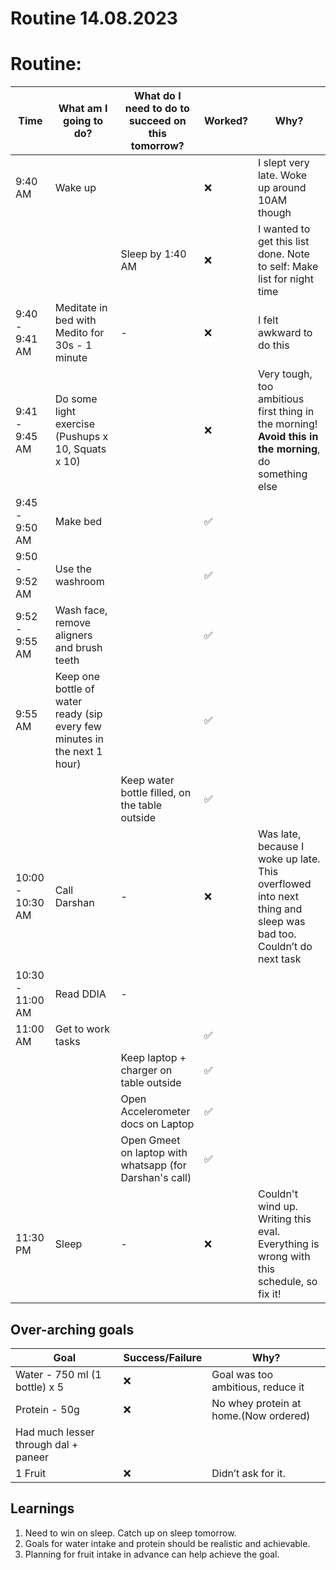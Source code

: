 # Routine 14.08.2023

# Routine:

| Time | What am I going to do? | What do I need to do to succeed on this tomorrow? | Worked? | Why? |
| --- | --- | --- | --- | --- |
| 9:40 AM | Wake up |  | ❌ | I slept very late. Woke up around 10AM though |
|  |  | Sleep by 1:40 AM | ❌ | I wanted to get this list done. Note to self: Make list for night time |
| 9:40 - 9:41 AM | Meditate in bed with Medito for 30s - 1 minute | - | ❌ | I felt awkward to do this |
| 9:41 - 9:45 AM | Do some light exercise (Pushups x 10, Squats x 10) |  | ❌ | Very tough, too ambitious first thing in the morning! **Avoid this in the morning**, do something else |
| 9:45 - 9:50 AM | Make bed |  | ✅ |  |
| 9:50 - 9:52 AM | Use the washroom |  | ✅ |  |
| 9:52 - 9:55 AM | Wash face, remove aligners and brush teeth |  | ✅ |  |
| 9:55 AM | Keep one bottle of water ready (sip every few minutes in the next 1 hour) |  | ✅ |  |
|  |  | Keep water bottle filled, on the table outside | ✅ |  |
| 10:00 - 10:30 AM | Call Darshan | - | ❌ | Was late, because I woke up late. This overflowed into next thing and sleep was bad too. Couldn’t do next task |
| 10:30 - 11:00 AM | Read DDIA | - |  |  |
| 11:00 AM | Get to work tasks |  | ✅ |  |
|  |  | Keep laptop + charger on table outside | ✅ |  |
|  |  | Open Accelerometer docs on Laptop | ✅ |  |
|  |  | Open Gmeet on laptop with whatsapp (for Darshan's call) | ✅ |  |
| 11:30 PM | Sleep | - | ❌ | Couldn't wind up. Writing this eval. Everything is wrong with this schedule, so fix it!|

## Over-arching goals

| Goal | Success/Failure | Why? |
| --- | --- | --- |
| Water - 750 ml (1 bottle) x 5 | ❌ | Goal was too ambitious, reduce it |
| Protein - 50g | ❌ | No whey protein at home.(Now ordered) 
Had much lesser through dal + paneer |
| 1 Fruit | ❌ | Didn’t ask for it. |


## Learnings
1. Need to win on sleep. Catch up on sleep tomorrow.
2. Goals for water intake and protein should be realistic and achievable.
3. Planning for fruit intake in advance can help achieve the goal.
